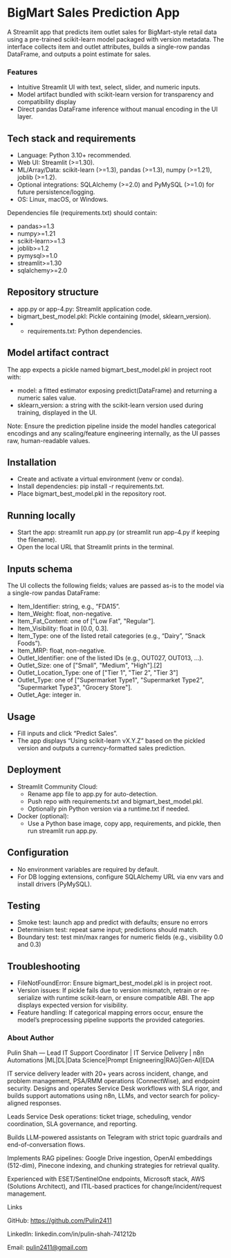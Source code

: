 # BigMart Sales Prediction App

A Streamlit app that predicts item outlet sales for BigMart-style retail data using a pre-trained scikit-learn model packaged with version metadata. The interface collects item and outlet attributes, builds a single-row pandas DataFrame, and outputs a point estimate for sales.

### Features
- Intuitive Streamlit UI with text, select, slider, and numeric inputs.
- Model artifact bundled with scikit-learn version for transparency and compatibility display
- Direct pandas DataFrame inference without manual encoding in the UI layer.

## Tech stack and requirements

- Language: Python 3.10+ recommended.
- Web UI: Streamlit (>=1.30).
- ML/Array/Data: scikit-learn (>=1.3), pandas (>=1.3), numpy (>=1.21), joblib (>=1.2).
- Optional integrations: SQLAlchemy (>=2.0) and PyMySQL (>=1.0) for future persistence/logging.
- OS: Linux, macOS, or Windows.

Dependencies file (requirements.txt) should contain:
- pandas>=1.3
- numpy>=1.21
- scikit-learn>=1.3
- joblib>=1.2
- pymysql>=1.0
- streamlit>=1.30
- sqlalchemy>=2.0

## Repository structure

- app.py or app-4.py: Streamlit application code.
- bigmart_best_model.pkl: Pickle containing (model, sklearn_version).
- - requirements.txt: Python dependencies.
  
## Model artifact contract

The app expects a pickle named bigmart_best_model.pkl in project root with:
- model: a fitted estimator exposing predict(DataFrame) and returning a numeric sales value.
- sklearn_version: a string with the scikit-learn version used during training, displayed in the UI.

Note: Ensure the prediction pipeline inside the model handles categorical encodings and any scaling/feature engineering internally, as the UI passes raw, human-readable values.

## Installation

- Create and activate a virtual environment (venv or conda).
- Install dependencies: pip install -r requirements.txt.
- Place bigmart_best_model.pkl in the repository root.

## Running locally

- Start the app: streamlit run app.py (or streamlit run app-4.py if keeping the filename).
- Open the local URL that Streamlit prints in the terminal.

## Inputs schema

The UI collects the following fields; values are passed as-is to the model via a single-row pandas DataFrame:
- Item_Identifier: string, e.g., “FDA15”.
- Item_Weight: float, non-negative.
- Item_Fat_Content: one of ["Low Fat", "Regular"].
- Item_Visibility: float in [0.0, 0.3].
- Item_Type: one of the listed retail categories (e.g., “Dairy”, “Snack Foods”).
- Item_MRP: float, non-negative.
- Outlet_Identifier: one of the listed IDs (e.g., OUT027, OUT013, …).
- Outlet_Size: one of ["Small", "Medium", "High"].[2]
- Outlet_Location_Type: one of ["Tier 1", "Tier 2", "Tier 3"]
- Outlet_Type: one of ["Supermarket Type1", "Supermarket Type2", "Supermarket Type3", "Grocery Store"].
- Outlet_Age: integer in.

## Usage

- Fill inputs and click “Predict Sales”.
- The app displays “Using scikit-learn vX.Y.Z” based on the pickled version and outputs a currency-formatted sales prediction.

## Deployment

- Streamlit Community Cloud:
  - Rename app file to app.py for auto-detection.
  - Push repo with requirements.txt and bigmart_best_model.pkl.
  - Optionally pin Python version via a runtime.txt if needed.
- Docker (optional):
  - Use a Python base image, copy app, requirements, and pickle, then run streamlit run app.py.

## Configuration

- No environment variables are required by default.
- For DB logging extensions, configure SQLAlchemy URL via env vars and install drivers (PyMySQL).

## Testing

- Smoke test: launch app and predict with defaults; ensure no errors
- Determinism test: repeat same input; predictions should match.
- Boundary test: test min/max ranges for numeric fields (e.g., visibility 0.0 and 0.3)

## Troubleshooting

- FileNotFoundError: Ensure bigmart_best_model.pkl is in project root.
- Version issues: If pickle fails due to version mismatch, retrain or re-serialize with runtime scikit-learn, or ensure compatible ABI. The app displays expected version for visibility.
- Feature handling: If categorical mapping errors occur, ensure the model’s preprocessing pipeline supports the provided categories.

### About Author
Pulin Shah — Lead IT Support Coordinator | IT Service Delivery | n8n Automations |ML|DL|Data Science|Prompt Enigneering|RAG|Gen-AI|EDA

IT service delivery leader with 20+ years across incident, change, and problem management, PSA/RMM operations (ConnectWise), and endpoint security. Designs and operates Service Desk workflows with SLA rigor, and builds support automations using n8n, LLMs, and vector search for policy-aligned responses.

Leads Service Desk operations: ticket triage, scheduling, vendor coordination, SLA governance, and reporting.

Builds LLM-powered assistants on Telegram with strict topic guardrails and end-of-conversation flows.

Implements RAG pipelines: Google Drive ingestion, OpenAI embeddings (512-dim), Pinecone indexing, and chunking strategies for retrieval quality.

Experienced with ESET/SentinelOne endpoints, Microsoft stack, AWS (Solutions Architect), and ITIL-based practices for change/incident/request management.

Links

GitHub: https://github.com/Pulin2411

LinkedIn: linkedin.com/in/pulin-shah-741212b

Email: pulin2411@gmail.com


